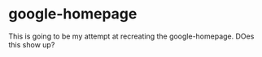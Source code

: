 # google-homepage
This is going to be my attempt at recreating the google-homepage.
DOes this show up?
